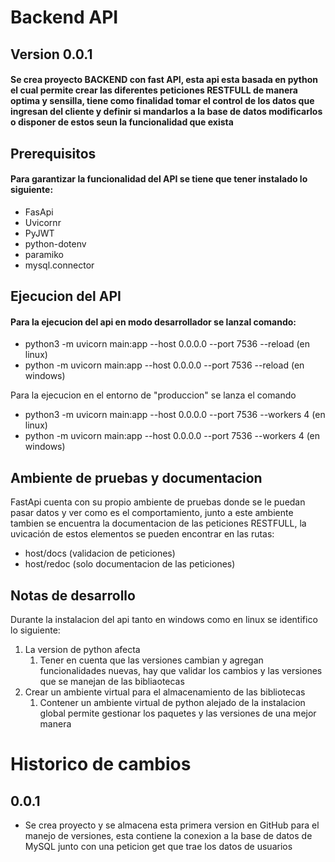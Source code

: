 # Backend API

## Version 0.0.1

#### Se crea proyecto BACKEND con fast API, esta api esta basada en python el cual permite crear las diferentes peticiones RESTFULL de manera optima y sensilla, tiene como finalidad tomar el control de los datos que ingresan del cliente y definir si mandarlos a la base de datos modificarlos o disponer de estos seun la funcionalidad que exista

## Prerequisitos

#### Para garantizar la funcionalidad del API se tiene que tener instalado lo siguiente:

*   FasApi
*   Uvicornr
*   PyJWT
*   python-dotenv
*   paramiko
*   mysql.connector

## Ejecucion del API

#### Para la ejecucion del api en modo desarrollador se lanzal comando:

*   python3 -m uvicorn main:app --host 0.0.0.0 --port 7536 --reload (en linux)
*   python -m uvicorn main:app --host 0.0.0.0 --port 7536 --reload (en windows)

Para la ejecucion en el entorno de "produccion" se lanza el comando

*   python3 -m uvicorn main:app --host 0.0.0.0 --port 7536 --workers 4 (en linux)
*   python -m uvicorn main:app --host 0.0.0.0 --port 7536 --workers 4 (en windows)

## Ambiente de pruebas y documentacion

FastApi cuenta con su propio ambiente de pruebas donde se le puedan pasar datos y ver como es el comportamiento, junto a este ambiente tambien se encuentra la documentacion de las peticiones RESTFULL, la uvicación de estos elementos se pueden encontrar en las rutas: 

*   host/docs (validacion de peticiones)
*   host/redoc (solo documentacion de las peticiones)

## Notas de desarrollo

Durante la instalacion del api tanto en windows como en linux se identifico lo siguiente:

1.  La version de python afecta
    1.  Tener en cuenta que las versiones cambian y agregan funcionalidades nuevas, hay que validar los cambios y las versiones que se manejan de las bibliaotecas
2.  Crear un ambiente virtual para el almacenamiento de las bibliotecas
    1.  Contener un ambiente virtual de python alejado de la instalacion global permite gestionar los paquetes y las versiones de una mejor manera

# Historico de cambios

## 0.0.1

*   Se crea proyecto y se almacena esta primera version en GitHub para el manejo de versiones, esta contiene la conexion a la base de datos de MySQL junto con una peticion get que trae los datos de usuarios